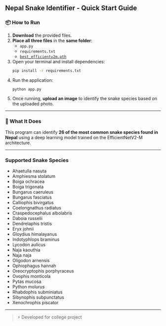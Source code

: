 ## Nepal Snake Identifier - Quick Start Guide

### 📦 How to Run

1. **Download** the provided files.
2. **Place all three files** in the **same folder**:
   - `app.py`
   - `requirements.txt`
   - [`best_efficientv2m.pth`](mailto:mail.anyplace645@passinbox.com)
3. Open your terminal and install dependencies:
   ```bash
   pip install -r requirements.txt
   ```
4. Run the application:
   ```bash
   python app.py
   ```
5. Once running, **upload an image** to identify the snake species based on the uploaded photo.

---

### 🧠 What It Does

This program can identify **26 of the most common snake species found in Nepal** using a deep learning model trained on the EfficientNetV2-M architecture.

---

### Supported Snake Species

- Ahaetulla nasuta  
- Amphiesma stolatum  
- Boiga ochracea  
- Boiga trigonata  
- Bungarus caeruleus  
- Bungarus fasciatus  
- Calliophis bivirgatus  
- Coelongnathus radiatus  
- Craspedocephalus albolabris  
- Daboia russelii  
- Dendrelaphis tristis  
- Eryx johnii  
- Gloydius himalayanus  
- Indotyphlops braminus  
- Lycodon aulicus  
- Naja kaouthia  
- Naja naja  
- Oligodon arnensis  
- Ophiophagus hannah  
- Oreocryptophis porphyraceus  
- Ovophis monticola  
- Pytas mucosa  
- Python molurus  
- Rhabdophis subminiatus  
- Sibynophis subpunctatus  
- Xenochrophis piscator  

---

> ⚡ Developed for college project
